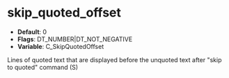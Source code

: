 # skip_quoted_offset

- **Default**: 0
- **Flags**: DT_NUMBER|DT_NOT_NEGATIVE
- **Variable**: C_SkipQuotedOffset

Lines of quoted text that are displayed before the unquoted text after
"skip to quoted" command (S)
